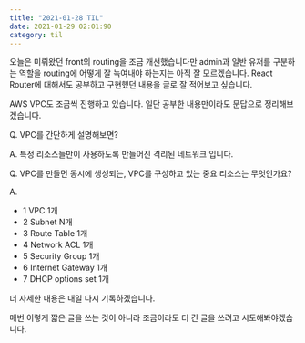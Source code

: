 ```yaml
---
title: "2021-01-28 TIL"
date: 2021-01-29 02:01:90
category: til
---
```


오늘은 미뤄왔던 front의 routing을 조금 개선했습니다만 admin과 일반 유저를 구분하는 역할을 routing에 어떻게 잘 녹여내야 하는지는 아직 잘 모르겠습니다. React Router에 대해서도 공부하고 구현했던 내용을 글로 잘 적어보고 싶습니다.

AWS VPC도 조금씩 진행하고 있습니다. 일단 공부한 내용만이라도 문답으로 정리해보겠습니다.

Q. VPC를 간단하게 설명해보면?

A. 특정 리소스들만이 사용하도록 만들어진 격리된 네트워크 입니다.

Q. VPC를 만들면 동시에 생성되는, VPC를 구성하고 있는 중요 리소스는 무엇인가요?

A. 

- 1 VPC 1개
- 2 Subnet N개
- 3 Route Table 1개
- 4 Network ACL 1개
- 5 Security Group 1개
- 6 Internet Gateway 1개
- 7 DHCP options set 1개

더 자세한 내용은 내일 다시 기록하겠습니다.

매번 이렇게 짧은 글을 쓰는 것이 아니라 조금이라도 더 긴 글을 쓰려고 시도해봐야겠습니다.
